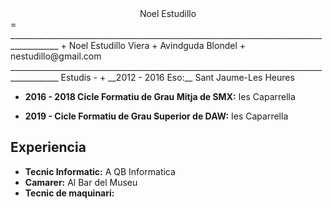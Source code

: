 <center>Noel Estudillo</center>
=
__________________________________________________________________________________________    
+ Noel Estudillo Viera
+ Avindguda Blondel
+ nestudillo@gmail.com
__________________________________________________________________________________________
Estudis
-
+ __2012 - 2016 Eso:__ Sant Jaume-Les Heures

+ __2016 - 2018 Cicle Formatiu de Grau Mitja de SMX:__ Ies Caparrella

+ __2019 -  Cicle Formatiu de Grau Superior de DAW:__ Ies Caparrella

Experiencia
-
+ __Tecnic Informatic:__ A QB Informatica
+ __Camarer:__ Al Bar del Museu
+ __Tecnic de maquinari:__


